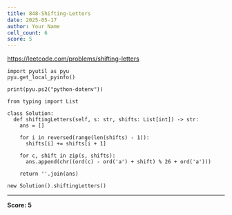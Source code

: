 ```yaml
---
title: 848-Shifting-Letters
date: 2025-05-17
author: Your Name
cell_count: 6
score: 5
---
```


https://leetcode.com/problems/shifting-letters


```
import pyutil as pyu
pyu.get_local_pyinfo()
```


```
print(pyu.ps2("python-dotenv"))
```


```
from typing import List
```


```
class Solution:
  def shiftingLetters(self, s: str, shifts: List[int]) -> str:
    ans = []

    for i in reversed(range(len(shifts) - 1)):
      shifts[i] += shifts[i + 1]

    for c, shift in zip(s, shifts):
      ans.append(chr((ord(c) - ord('a') + shift) % 26 + ord('a')))

    return ''.join(ans)
```


```
new Solution().shiftingLetters()
```


---
**Score: 5**